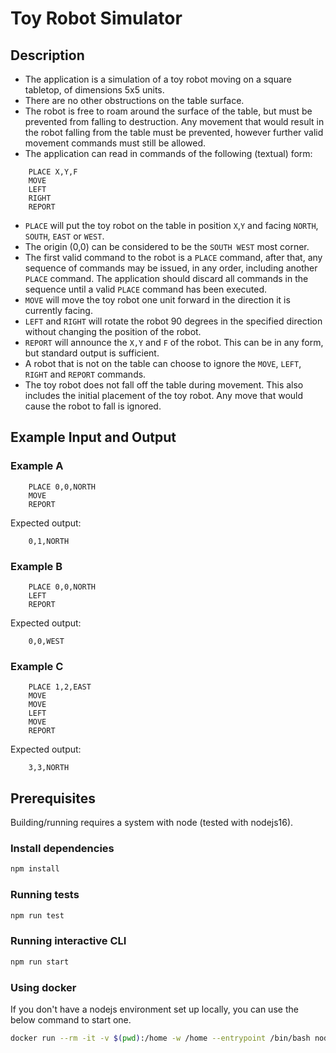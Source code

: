 # Toy Robot Simulator

## Description

- The application is a simulation of a toy robot moving on a square tabletop, of dimensions 5x5 units.
- There are no other obstructions on the table surface.
- The robot is free to roam around the surface of the table, but must be prevented from falling to destruction. Any movement that would result in the robot falling from the table must be prevented, however further valid movement commands must still be allowed.
- The application can read in commands of the following (textual) form:
```
    PLACE X,Y,F
    MOVE
    LEFT
    RIGHT
    REPORT
```
- `PLACE` will put the toy robot on the table in position `X`,`Y` and facing `NORTH`, `SOUTH`, `EAST` or `WEST`.
- The origin (0,0) can be considered to be the `SOUTH WEST` most corner.
- The first valid command to the robot is a `PLACE` command, after that, any sequence of commands may be issued, in any order, including another `PLACE` command. The application should discard all commands in the sequence until a valid `PLACE` command has been executed.
- `MOVE` will move the toy robot one unit forward in the direction it is currently facing.
- `LEFT` and `RIGHT` will rotate the robot 90 degrees in the specified direction without changing the position of the robot.
- `REPORT` will announce the `X,Y` and `F` of the robot. This can be in any form, but standard output is sufficient.
- A robot that is not on the table can choose to ignore the `MOVE`, `LEFT`, `RIGHT` and `REPORT` commands.
- The toy robot does not fall off the table during movement. This also includes the initial placement of the toy robot. Any move that would cause the robot to fall is ignored.

## Example Input and Output

### Example A

```
    PLACE 0,0,NORTH
    MOVE
    REPORT
```

Expected output:

```
    0,1,NORTH
```

### Example B

```
    PLACE 0,0,NORTH
    LEFT
    REPORT
```

Expected output:

```
    0,0,WEST
```

### Example C

```
    PLACE 1,2,EAST
    MOVE
    MOVE
    LEFT
    MOVE
    REPORT
```

Expected output:

```
    3,3,NORTH    
```

## Prerequisites

Building/running requires a system with node (tested with nodejs16).

### Install dependencies

```bash
npm install
```

### Running tests

```bash
npm run test
```

### Running interactive CLI

```bash
npm run start
```

### Using docker

If you don't have a nodejs environment set up locally, you can use the below command to start one.

```bash
docker run --rm -it -v $(pwd):/home -w /home --entrypoint /bin/bash node:16
```
